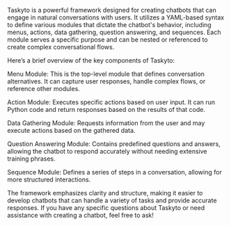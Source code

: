 Taskyto is a powerful framework designed for creating chatbots that can engage in natural conversations with users. It utilizes a YAML-based syntax to define various modules that dictate the chatbot's behavior, including menus, actions, data gathering, question answering, and sequences. Each module serves a specific purpose and can be nested or referenced to create complex conversational flows.

Here’s a brief overview of the key components of Taskyto:

Menu Module: This is the top-level module that defines conversation alternatives. It can capture user responses, handle complex flows, or reference other modules.

Action Module: Executes specific actions based on user input. It can run Python code and return responses based on the results of that code.

Data Gathering Module: Requests information from the user and may execute actions based on the gathered data.

Question Answering Module: Contains predefined questions and answers, allowing the chatbot to respond accurately without needing extensive training phrases.

Sequence Module: Defines a series of steps in a conversation, allowing for more structured interactions.

The framework emphasizes clarity and structure, making it easier to develop chatbots that can handle a variety of tasks and provide accurate responses. If you have any specific questions about Taskyto or need assistance with creating a chatbot, feel free to ask!